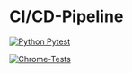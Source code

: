 # CI/CD-Pipeline

[![Python Pytest](https://github.com/YannickMetz/Anwendungsprojekt/actions/workflows/tests-pytest.yml/badge.svg)](https://github.com/YannickMetz/Anwendungsprojekt/actions/workflows/tests-pytest.yml)

[![Chrome-Tests](https://github.com/YannickMetz/Anwendungsprojekt/actions/workflows/chrometest.yml/badge.svg)](https://github.com/YannickMetz/Anwendungsprojekt/actions/workflows/chrometest.yml)
